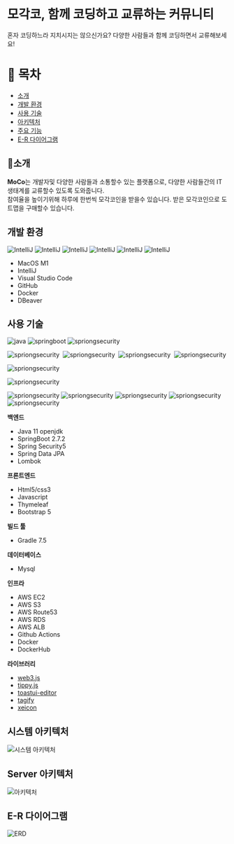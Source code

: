# 모각코, 함께 코딩하고 교류하는 커뮤니티

혼자 코딩하느라 지치시지는 않으신가요?
다양한 사람들과 함께 코딩하면서 교류해보세요!


# 📖 목차 
 - [소개](#소개) 
 - [개발 환경](#개발-환경)
 - [사용 기술](#사용-기술)
 - [아키텍처](#시스템-아키텍처) 
 - [주요 기능](#)
 - [E-R 다이어그램](#)
 


## 📃소개
**MoCo**는 개발자및 다양한 사람들과 소통할수 있는 플랫폼으로, 다양한 사람들간의 IT 생태계를 교류할수 있도록 도와줍니다.
<br>
참여율을 높이기위해 하루에 한번씩 모각코인을 받을수 있습니다. 받은 모각코인으로 도트맵을 구매할수 있습니다. 


## 개발 환경

![IntelliJ](https://img.shields.io/badge/macOS-M1-black?style=flat&logo=macos)&nbsp;![IntelliJ](https://img.shields.io/badge/intellJ-ffa4c4?style=flat&logo=IntelliJIDEA)&nbsp;![IntelliJ](https://img.shields.io/badge/github-606060?style=fat&logo=github)&nbsp;![IntelliJ](https://img.shields.io/badge/vscode-blue?style=flat&logo=VisualStudioCode)&nbsp;![IntelliJ](https://img.shields.io/badge/Docker-ADD8E6?style=flat&logo=docker)&nbsp;![IntelliJ](https://img.shields.io/badge/DBeaver-blue?style=flat)

 - MacOS M1
 - IntelliJ 
 - Visual Studio Code
 - GitHub
 - Docker
 - DBeaver

## 사용 기술 

![java](https://img.shields.io/badge/Java-11-DEB887?style=flat)&nbsp;![springboot](https://img.shields.io/badge/SpringBoot-2.7.2-3CB371?style=flat&logo=springboot)&nbsp;![spriongsecurity](https://img.shields.io/badge/SpringSecurity-5-3CB371?style=flat&logo=springsecurity)

![spriongsecurity](https://img.shields.io/badge/Html5-C0C0C0?style=flat&logo=HTML5)&nbsp; ![spriongsecurity](https://img.shields.io/badge/CSS3-blue?style=flat&logo=css3)&nbsp; ![spriongsecurity](https://img.shields.io/badge/Thymeleaf-green?style=flat&logo=thymeleaf)&nbsp; ![spriongsecurity](https://img.shields.io/badge/BootStrap5-purple?style=flat&logo=Bootstrap)

![spriongsecurity](https://img.shields.io/badge/Gradle-7.5-skyblue?style=flat&logo=gradle)

![spriongsecurity](https://img.shields.io/badge/MySQL-8.0.28-FFA07A?style=flat&logo=mysql)

![spriongsecurity](https://img.shields.io/badge/AWS-ec2-FF8C00?style=flat&logo=amazonec2)&nbsp;![spriongsecurity](https://img.shields.io/badge/AWS-s3-FF8C00?style=flat&logo=amazons3)&nbsp;![spriongsecurity](https://img.shields.io/badge/AWS-alb-FF8C00?style=flat&logo=JFrogBintray)&nbsp;![spriongsecurity](https://img.shields.io/badge/AWS-RDS-FF8C00?style=flat&logo=amazonrds)&nbsp;![spriongsecurity](https://img.shields.io/badge/AWS-Route53-FF8C00?style=flat&logo=ray)

**백엔드**
  - Java 11 openjdk
  - SpringBoot 2.7.2
  - Spring Security5
  - Spring Data JPA 
  - Lombok

**프론트엔드**
 -   Html5/css3
 -   Javascript
 -   Thymeleaf
 -   Bootstrap 5
 
**빌드 툴**
 - Gradle 7.5

**데이터베이스**

 - Mysql

**인프라** 
-   AWS EC2
-   AWS S3
-   AWS Route53
-   AWS RDS
-   AWS ALB
-   Github Actions
-  Docker
-  DockerHub

**라이브러리**

 - [web3.js](https://web3js.readthedocs.io/en/v1.8.0/getting-started.html)
 - [tippy.js](https://atomiks.github.io/tippyjs/v6/getting-started/)
 - [toastui-editor](https://ui.toast.com/tui-editor)
 - [tagify](https://yaireo.github.io/tagify/)
 - [xeicon](http://xpressengine.github.io/XEIcon/started.html)

## 시스템 아키텍처
![시스템 아키텍처](https://user-images.githubusercontent.com/103496262/197354146-c861abe0-3f00-4f33-b276-66bd97903e7b.jpg)





## Server 아키텍처 
![아키텍처](https://user-images.githubusercontent.com/103496262/197343496-40279a8a-7ee3-4360-b1e5-679379bacd90.JPG)


## E-R 다이어그램
![ERD](https://user-images.githubusercontent.com/103496262/197354994-eefbbe74-47a7-4188-a3f9-1c240f11ff17.png)

